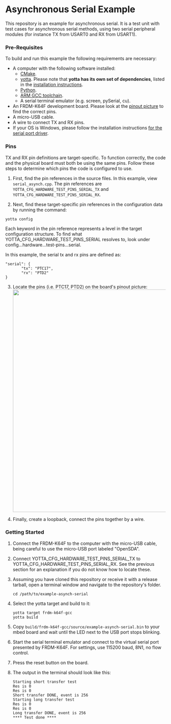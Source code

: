 # Asynchronous Serial Example

This repository is an example for asynchronous serial. It is a test unit with test cases for asynchronous serial methods, using two serial peripheral modules (for instance TX from USART0 and RX from USART1).

### Pre-Requisites

To build and run this example the following requirements are necessary:

* A computer with the following software installed:
	* [CMake](http://www.cmake.org/download/).
	* [yotta](https://github.com/ARMmbed/yotta). Please note that **yotta has its own set of dependencies**, listed in the [installation instructions](http://armmbed.github.io/yotta/#installing-on-windows).
	* [Python](https://www.python.org/downloads/).
	* [ARM GCC toolchain](https://launchpad.net/gcc-arm-embedded).
	* A serial terminal emulator (e.g. screen, pySerial, cu).
* An FRDM-K64F development board. Please look at the [pinout picture](http://developer.mbed.org/platforms/FRDM-K64F/#overview) to find the correct pins.
* A micro-USB cable.
* A wire to connect TX and RX pins.
* If your OS is Windows, please follow the installation instructions [for the serial port driver](https://developer.mbed.org/handbook/Windows-serial-configuration).

### Pins

TX and RX pin definitions are target-specific.  To function correctly, the code and the physical board must both be using the same pins.  Follow these steps to determine which pins the code is configured to use.

1. First, find the pin references in the source files.  In this example, view ``serial_asynch.cpp``. The pin references are ``YOTTA_CFG_HARDWARE_TEST_PINS_SERIAL_TX`` and ``YOTTA_CFG_HARDWARE_TEST_PINS_SERIAL_RX``.

2. Next, find these target-specific pin references in the configuration data by running the command:
 ```
 yotta config
 ```
 Each keyword in the pin reference represents a level in the target configuration structure.  To find what YOTTA_CFG_HARDWARE_TEST_PINS_SERIAL resolves to, look under config...hardware...test-pins...serial.

 In this example, the serial tx and rx pins are defined as:
 ```
 "serial": {
        "tx": "PTC17",
        "rx": "PTD2"
 }
 ```

3. Locate the pins (i.e. PTC17, PTD2) on the board's pinout picture: <img src="https://developer.mbed.org/media/uploads/sam_grove/frdm-k64f-pinnout-1.jpg" width="700">

4. Finally, create a loopback, connect the pins together by a wire. 


### Getting Started

1. Connect the FRDM-K64F to the computer with the micro-USB cable, being careful to use the micro-USB port labeled "OpenSDA".

2. Connect YOTTA_CFG_HARDWARE_TEST_PINS_SERIAL_TX to YOTTA_CFG_HARDWARE_TEST_PINS_SERIAL_RX. See the previous section for an explanation if you do not know how to locate these.

3. Assuming you have cloned this repository or receive it with a release tarball, open a terminal window and navigate to the repository's folder.

	```
    cd /path/to/example-asynch-serial
	```

4. Select the yotta target and build to it:

    ```
    yotta target frdm-k64f-gcc
    yotta build
    ```

4. Copy ``build/frdm-k64f-gcc/source/example-asynch-serial.bin`` to your mbed board and wait until the LED next to the USB port stops blinking.

5. Start the serial terminal emulator and connect to the virtual serial port presented by FRDM-K64F. For settings, use 115200 baud, 8N1, no flow control.

6. Press the reset button on the board.

7. The output in the terminal should look like this:

    ```
    Starting short transfer test
    Res is 0
    Res is 0
    Short transfer DONE, event is 256
    Starting long transfer test
    Res is 0
    Res is 0
    Long transfer DONE, event is 256
    **** Test done ****
```
